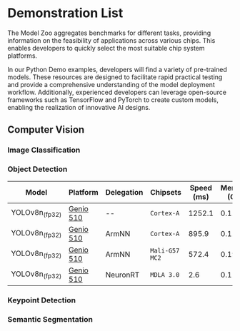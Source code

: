 # Demonstration List

The Model Zoo aggregates benchmarks for different tasks, providing information on the feasibility of applications across various chips. This enables developers to quickly select the most suitable chip system platforms.

In our Python Demo examples, developers will find a variety of pre-trained models. These resources are designed to facilitate rapid practical testing and provide a comprehensive understanding of the model deployment workflow. Additionally, experienced developers can leverage open-source frameworks such as TensorFlow and PyTorch to create custom models, enabling the realization of innovative AI designs.

## Computer Vision
### Image Classification
### Object Detection

| Model   |    Platform    |     Delegation     |        Chipsets         |    Speed (ms) |     Memory (GB)    |  Power (Watt) |     Temp (°C)    |    Demo    |
|---------|-------------------|------------------|-------------------------|---------------|---------------|---------------|------------------|---------------|
| YOLOv8n<sub>(fp32) | [Genio 510](https://r300-ai.github.io/ITRI-AI-Hub/docs/genio-evk.html) |  --  | `Cortex-A`    | 1252.1              | 0.12              |               |                  |[link](https://github.com/R300-AI/MTK-genio-demo/tree/main)                  |
| YOLOv8n<sub>(fp32) | [Genio 510](https://r300-ai.github.io/ITRI-AI-Hub/docs/genio-evk.html) |  ArmNN  | `Cortex-A` | 895.9              |  0.15             |               |                  |[link](https://github.com/R300-AI/MTK-genio-demo/tree/main)                  |
| YOLOv8n<sub>(fp32) | [Genio 510](https://r300-ai.github.io/ITRI-AI-Hub/docs/genio-evk.html) |  ArmNN  | `Mali-G57 MC2`   | 572.4              |  0.19             |               |                  |[link](https://github.com/R300-AI/MTK-genio-demo/tree/main)                  |
| YOLOv8n<sub>(fp32) | [Genio 510](https://r300-ai.github.io/ITRI-AI-Hub/docs/genio-evk.html) |  NeuronRT  | `MDLA 3.0` | 2.6           | 0.1           |               |                  |[link](https://github.com/R300-AI/MTK-genio-demo/tree/main)                  |

### Keypoint Detection
### Semantic Segmentation
